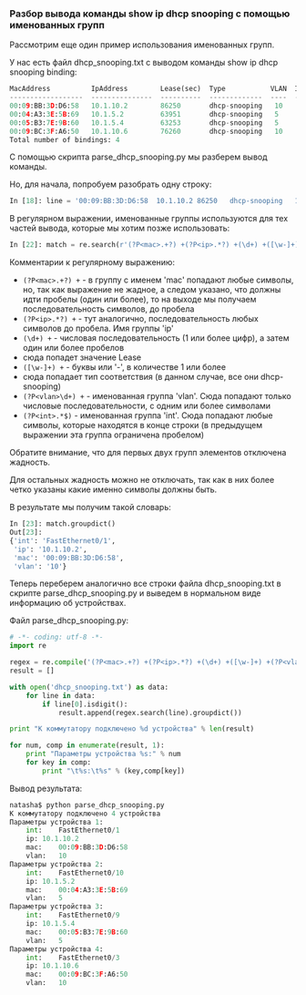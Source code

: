 ### Разбор вывода команды show ip dhcp snooping с помощью именованных групп
Рассмотрим еще один пример использования именованных групп.

У нас есть файл dhcp_snooping.txt с выводом команды show ip dhcp snooping binding: 
```python
MacAddress          IpAddress        Lease(sec)  Type           VLAN  Interface
------------------  ---------------  ----------  -------------  ----  --------------------
00:09:BB:3D:D6:58   10.1.10.2        86250       dhcp-snooping   10    FastEthernet0/1
00:04:A3:3E:5B:69   10.1.5.2         63951       dhcp-snooping   5     FastEthernet0/10
00:05:B3:7E:9B:60   10.1.5.4         63253       dhcp-snooping   5     FastEthernet0/9
00:09:BC:3F:A6:50   10.1.10.6        76260       dhcp-snooping   10    FastEthernet0/3
Total number of bindings: 4
```

С помощью скрипта parse_dhcp_snooping.py мы разберем вывод команды.

Но, для начала, попробуем разобрать одну строку:
```python
In [18]: line = '00:09:BB:3D:D6:58  10.1.10.2 86250   dhcp-snooping   10  FastEthernet0/1'
```

В регулярном выражении, именованные группы используются для тех частей вывода, которые мы хотим позже использовать:
```python
In [22]: match = re.search(r'(?P<mac>.+?) +(?P<ip>.*?) +(\d+) +([\w-]+) +(?P<vlan>\d+) +(?P<int>.*$)', line)
```

Комментарии к регулярному выражению:
* ```(?P<mac>.+?) +``` - в группу с именем 'mac' попадают любые символы, но, так как выражение не жадное, а следом указано, что должны идти пробелы (один или более), то на выходе мы получаем последовательность символов, до пробела
* ```(?P<ip>.*?) +``` - тут аналогично, последовательность любых символов до пробела. Имя группы 'ip'
* ```(\d+) +``` - числовая последовательность (1 или более цифр), а затем один или более пробелов
 * сюда попадет значение Lease
* ```([\w-]+) +``` - буквы или '-', в количестве 1 или более
 * сюда попадает тип соответствия (в данном случае, все они dhcp-snooping)
* ```(?P<vlan>\d+) +``` - именованная группа 'vlan'. Сюда попадают только числовые последовательности, с одним или более символами
* ```(?P<int>.*$)``` - именованная группа 'int'. Сюда попадают любые символы, которые находятся в конце строки (в предыдущем выражении эта группа ограничена пробелом)

Обратите внимание, что для первых двух групп элементов отключена жадность.

Для остальных жадность можно не отключать, так как в них более четко указаны какие именно символы должны быть.

В результате мы получим такой словарь:
```python
In [23]: match.groupdict()
Out[23]: 
{'int': 'FastEthernet0/1',
 'ip': '10.1.10.2',
 'mac': '00:09:BB:3D:D6:58',
 'vlan': '10'}
```

Теперь переберем аналогично все строки файла dhcp_snooping.txt в скрипте parse_dhcp_snooping.py и выведем в нормальном виде информацию об устройствах.

Файл parse_dhcp_snooping.py:
```python
# -*- coding: utf-8 -*-
import re

regex = re.compile('(?P<mac>.+?) +(?P<ip>.*?) +(\d+) +([\w-]+) +(?P<vlan>\d+) +(?P<int>.*$)')
result = []

with open('dhcp_snooping.txt') as data:
    for line in data:
        if line[0].isdigit():
            result.append(regex.search(line).groupdict())

print "К коммутатору подключено %d устройства" % len(result)

for num, comp in enumerate(result, 1):
    print "Параметры устройства %s:" % num
    for key in comp:
        print "\t%s:\t%s" % (key,comp[key])
```

Вывод результата:
```python
natasha$ python parse_dhcp_snooping.py
К коммутатору подключено 4 устройства
Параметры устройства 1:
	int:	FastEthernet0/1
	ip:	10.1.10.2
	mac:	00:09:BB:3D:D6:58
	vlan:	10
Параметры устройства 2:
	int:	FastEthernet0/10
	ip:	10.1.5.2
	mac:	00:04:A3:3E:5B:69
	vlan:	5
Параметры устройства 3:
	int:	FastEthernet0/9
	ip:	10.1.5.4
	mac:	00:05:B3:7E:9B:60
	vlan:	5
Параметры устройства 4:
	int:	FastEthernet0/3
	ip:	10.1.10.6
	mac:	00:09:BC:3F:A6:50
	vlan:	10
```

